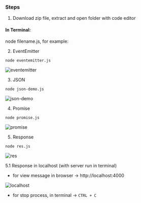 ### Steps

1. Download zip file, extract and open folder with code editor

#### In Terminal:
node filename.js, for example:

2. EventEmitter

`node eventemitter.js`

![eventemitter](https://user-images.githubusercontent.com/68760595/210560971-7ccd1193-257d-4f61-bb72-c2660f93ae11.JPG)

3. JSON

`node json-demo.js`

![json-demo](https://user-images.githubusercontent.com/68760595/210561681-75123b4d-cbd9-4f49-a206-4b55f5fb5d0a.JPG)

4. Promise

`node promise.js`

![promise](https://user-images.githubusercontent.com/68760595/210562128-d73e67b9-faa8-43c4-ad04-0a210f76887a.JPG)

5. Response

`node res.js`

![res](https://user-images.githubusercontent.com/68760595/210562968-3f0f2381-f158-437c-a0ce-fa4115a52dbb.JPG)

5.1 Response in localhost (with server run in terminal)

* for view message in browser -> http://localhost:4000

![localhost](https://user-images.githubusercontent.com/68760595/210563863-557cb7ed-887b-4045-b9f0-6ca66fa7e7df.JPG)

* for stop process, in terminal -> `CTRL + C`
